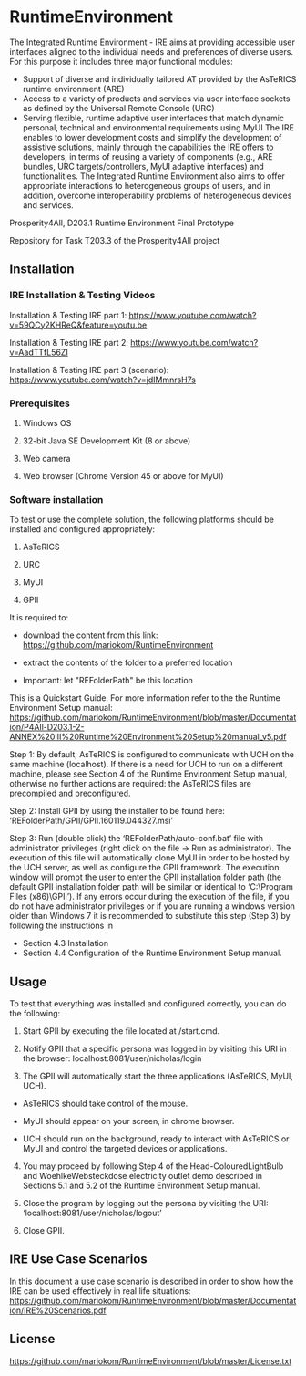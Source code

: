 # RuntimeEnvironment

The Integrated Runtime Environment - IRE aims at providing accessible user interfaces aligned to the individual needs and preferences of diverse users. For this purpose it includes three major functional modules:
- Support of diverse and individually tailored AT provided by the AsTeRICS runtime environment (ARE)
- Access to a variety of products and services via user interface sockets as defined by the Universal Remote Console (URC)
- Serving flexible, runtime adaptive user interfaces that match dynamic personal, technical and environmental requirements using MyUI
The IRE enables to lower development costs and simplify the development of assistive solutions, mainly through the capabilities the IRE offers to developers, in terms of reusing a variety of components (e.g., ARE bundles, URC targets/controllers, MyUI adaptive interfaces) and functionalities. The Integrated Runtime Environment also aims to offer appropriate interactions to heterogeneous groups of users, and in addition, overcome interoperability problems of heterogeneous devices and services.

Prosperity4All, D203.1 Runtime Environment Final Prototype

Repository for Task T203.3 of the Prosperity4All project

## Installation


### IRE Installation & Testing Videos

Installation & Testing IRE part 1: https://www.youtube.com/watch?v=59QCy2KHReQ&feature=youtu.be

Installation & Testing IRE part 2: https://www.youtube.com/watch?v=AadTTfL56ZI

Installation & Testing IRE part 3 (scenario): https://www.youtube.com/watch?v=jdIMmnrsH7s


### Prerequisites

1) Windows OS

2) 32-bit Java SE Development Kit (8 or above)

3) Web camera

4) Web browser (Chrome Version 45 or above for MyUI)



### Software installation

To test or use the complete solution, the following platforms should be installed and configured appropriately:

1) AsTeRICS

2) URC

3) MyUI

4) GPII


It is required to:

- download the content from this link: https://github.com/mariokom/RuntimeEnvironment

- extract the contents of the folder to a preferred location

- Important: let "REFolderPath" be this location


This is a Quickstart Guide. For more information refer to the the Runtime Environment Setup manual: 
https://github.com/mariokom/RuntimeEnvironment/blob/master/Documentation/P4All-D203.1-2-ANNEX%20III%20Runtime%20Environment%20Setup%20manual_v5.pdf

Step 1: By default, AsTeRICS is configured to communicate with UCH on the same machine (localhost). If there is a need for UCH to run on a different machine, please see Section 4 of the Runtime Environment Setup manual, otherwise no further actions are required: the AsTeRICS files are precompiled and preconfigured.

Step 2: Install GPII by using the installer to be found here: ‘REFolderPath/GPII/GPII.160119.044327.msi’

Step 3: Run (double click) the ‘REFolderPath/auto-conf.bat’ file with administrator privileges (right click on the file -> Run as administrator). The execution of this file will automatically clone MyUI in order to be hosted by the UCH server, as well as configure the GPII framework. The execution window will prompt the user to enter the GPII installation folder path (the default GPII installation folder path will be similar or identical to ‘C:\Program Files (x86)\GPII’). If any errors occur during the execution of the file, if you do not have administrator privileges or if you are running a windows version older than Windows 7 it is recommended to substitute this step (Step 3) by following the instructions in 
- Section 4.3 Installation 
- Section 4.4 Configuration
of the Runtime Environment Setup manual.
	

## Usage

To test that everything was installed and configured correctly, you can do the following:

1) Start GPII by executing the file located at <GPIIRootFolder>/start.cmd.

2) Notify GPII that a specific persona was logged in by visiting this URI in the browser: localhost:8081/user/nicholas/login


3) The GPII will automatically start the three applications (AsTeRICS, MyUI, UCH).

- AsTeRICS should take control of the mouse.

- MyUI should appear on your screen, in chrome browser.

- UCH should run on the background, ready to interact with AsTeRICS or MyUI and control the targeted devices or applications.

4) You may proceed by following Step 4 of the Head-ColouredLightBulb and WoehlkeWebsteckdose electricity outlet demo described in Sections 5.1 and 5.2 of the Runtime Environment Setup manual.

5) Close the program by logging out the persona by visiting the URI: ‘localhost:8081/user/nicholas/logout’

6) Close GPII.


## IRE Use Case Scenarios
In this document a use case scenario is described in order to show how the IRE can be used effectively in real life situations:
https://github.com/mariokom/RuntimeEnvironment/blob/master/Documentation/IRE%20Scenarios.pdf


## License

https://github.com/mariokom/RuntimeEnvironment/blob/master/License.txt
